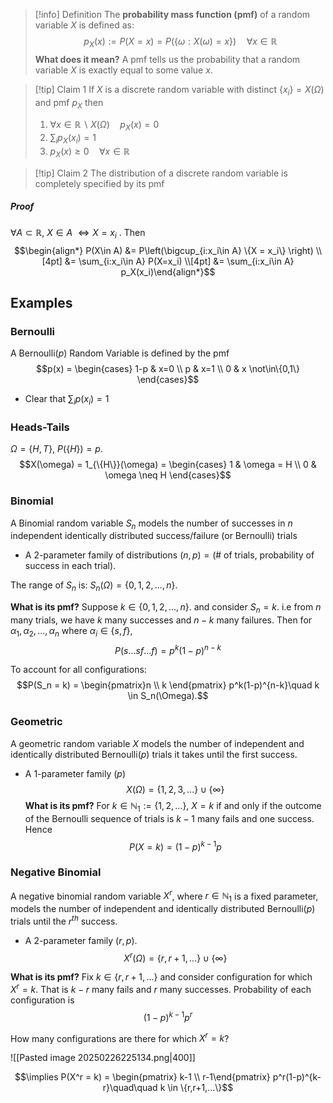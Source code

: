 >[!info] Definition
>The **probability mass function (pmf)** of a random variable $X$ is defined as:
>$$p_X(x) := P(X=x) = P(\{\omega : X(\omega) = x\})\quad \forall x \in \mathbb{R}$$ 
>**What does it mean?** A pmf tells us the probability that a random variable $X$ is exactly equal to some value $x$.
>


>[!tip] Claim 1
> If $X$ is a discrete random variable with distinct $\{x_i\} = X(\Omega)$ and pmf $p_X$ then 
> 1. $\forall x \in \mathbb{R}\backslash X(\Omega)\quad p_X(x) = 0$
> 2. $\sum_i p_X(x_i)=1$
> 3. $p_X(x) \geq 0\quad \forall x\in \mathbb{R}$

>[!tip] Claim 2
>The distribution of a discrete random variable is completely specified by its pmf
##### Proof
$\forall A \subset \mathbb{R}$, $X\in A$ $\iff X = x_i$ . Then
$$\begin{align*} P(X\in A) &= P\left(\bigcup_{i:x_i\in A} \{X = x_i\} \right) \\[4pt] &= \sum_{i:x_i\in A} P(X=x_i) \\[4pt] &= \sum_{i:x_i\in A} p_X(x_i)\end{align*}$$

## Examples

### Bernoulli
A $\text{Bernoulli}(p)$ Random Variable is defined by the pmf
$$p(x) = \begin{cases} 1-p & x=0 \\ p & x=1 \\ 0 & x \not\in\{0,1\} \end{cases}$$
- Clear that $\sum_i p(x_i) = 1$ 

### Heads-Tails
$\Omega = \{H,T\}$, $P(\{H\}) = p$.
$$X(\omega) = 1_{\{H\}}(\omega) = \begin{cases} 1 & \omega = H \\ 0 & \omega \neq H \end{cases}$$

### Binomial
A Binomial random variable $S_n$ models the number of successes in $n$ independent identically distributed success/failure (or Bernoulli) trials

- A 2-parameter family of distributions $(n,p) = (\#\:\text{of trials, probability of success in each trial}).$

The range of $S_n$ is: $S_n(\Omega)= \{0,1,2,...,n\}$. 

**What is its pmf?**
Suppose $k \in \{0,1,2,...,n\}$. and consider $S_n=k$. i.e from $n$ many trials, we have $k$ many successes and $n-k$ many failures.  Then for $\alpha_1, \alpha_2,...,\alpha_n$ where $\alpha_i \in \{s,f\}$,
$$P(s...sf...f) = p^k(1-p)^{n-k}$$

To account for all configurations:
$$P(S_n = k) = \begin{pmatrix}n \\ k \end{pmatrix} p^k(1-p)^{n-k}\quad k \in S_n(\Omega).$$

### Geometric
A geometric random variable $X$ models the number of independent and identically distributed $\text{Bernoulli}(p)$ trials it takes until the first success. 
- A 1-parameter family $(p)$
$$X(\Omega) = \{1,2,3,...\}\cup \{\infty\}$$
**What is its pmf?**
For $k \in \mathbb{N}_1 :=\{1,2,...\}$, $X=k$ if and only if the outcome of the Bernoulli sequence of trials is $k-1$ many fails and one success. Hence
$$P(X=k) = (1-p)^{k-1}p$$

### Negative Binomial
A negative binomial random variable $X^r$, where $r \in \mathbb{N}_1$ is a fixed parameter, models the number of independent and identically distributed $\text{Bernoulli}(p)$ trials until the $r^{th}$ success. 
- A 2-parameter family $(r,p)$.
$$X^r(\Omega)= \{r,r+1,...\} \cup \{\infty\}$$

**What is its pmf?**
Fix $k \in \{r, r+1,...\}$ and consider configuration for which $X^r = k$. That is $k-r$ many fails and $r$ many successes. Probability of each configuration is 
$$(1-p)^{k-1}p^r$$

How many configurations are there for which $X^r = k$?

![[Pasted image 20250226225134.png|400]]

$$\implies P(X^r = k) = \begin{pmatrix} k-1 \\ r-1\end{pmatrix} p^r(1-p)^{k-r}\quad\quad k \in \{r,r+1,...\}$$
